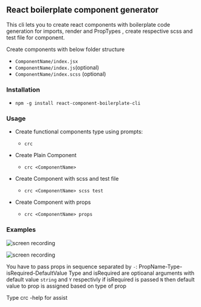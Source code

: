 ## React boilerplate component generator


This cli lets you to create react components with boilerplate code generation for imports, render and PropTypes , create respective scss and test file for component.

Create components with below folder structure 
- `ComponentName/index.jsx`
- `ComponentName/index.js`(optional)
- `ComponentName/index.scss` (optional)


  
### Installation
- `npm -g install react-component-boilerplate-cli`

### Usage
- Create functional components type using prompts: 
    - `crc` 
- Create Plain Component
   - `crc <ComponentName>`

- Create Component with scss and test file
   - `crc <ComponentName> scss test` 

- Create Component with props
   - `crc <ComponentName> props` 

### Examples
![screen recording](http://g.recordit.co/IJFrpFGvTk.gif)

![screen recording](http://g.recordit.co/FzBmovon2m.gif)

  
You have to pass props in sequence separated by `-`: PropName-Type-isRequired-DefaultValue 
Type and isRequired  are optioanal arguments with default value `string` and  `Y` respectivly
if isRequired is passed `N` then default value to prop is assigned based on type of prop 

  Type crc -help for assist
